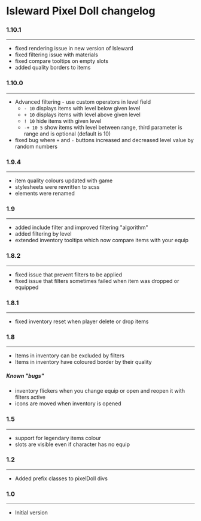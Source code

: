# Isleward Pixel Doll changelog

### 1.10.1
---
* fixed rendering issue in new version of Isleward
* fixed filtering issue with materials
* fixed compare tooltips on empty slots
* added quality borders to items

### 1.10.0
---
* Advanced filtering - use custom operators in level field
    * `- 10` displays items with level below given level
    * `+ 10` displays items with level above given level
    * `! 10` hide items with given level
    * `-+ 10 5` show items with level between range, third parameter is range and is optional (default is 10)
* fixed bug where `+` and `-` buttons increased and decreased level value by random numbers


### 1.9.4
---
* item quality colours updated with game
* stylesheets were rewritten to scss
* elements were renamed

### 1.9
---
* added include filter and improved filtering "algorithm"
* added filtering by level
* extended inventory tooltips which now compare items with your equip

### 1.8.2
---
* fixed issue that prevent filters to be applied
* fixed issue that filters sometimes failed when item was dropped or equipped

### 1.8.1
___
* fixed inventory reset when player delete or drop items

### 1.8
___

* Items in inventory can be excluded by filters
* Items in inventory have coloured border by their quality

##### Known "bugs"
* inventory flickers when you change equip or open and reopen it with filters active
* icons are moved when inventory is opened

### 1.5
___
* support for legendary items colour
* slots are visible even if character has no equip

### 1.2

___
* Added prefix classes to pixelDoll divs

### 1.0

___
* Initial version
